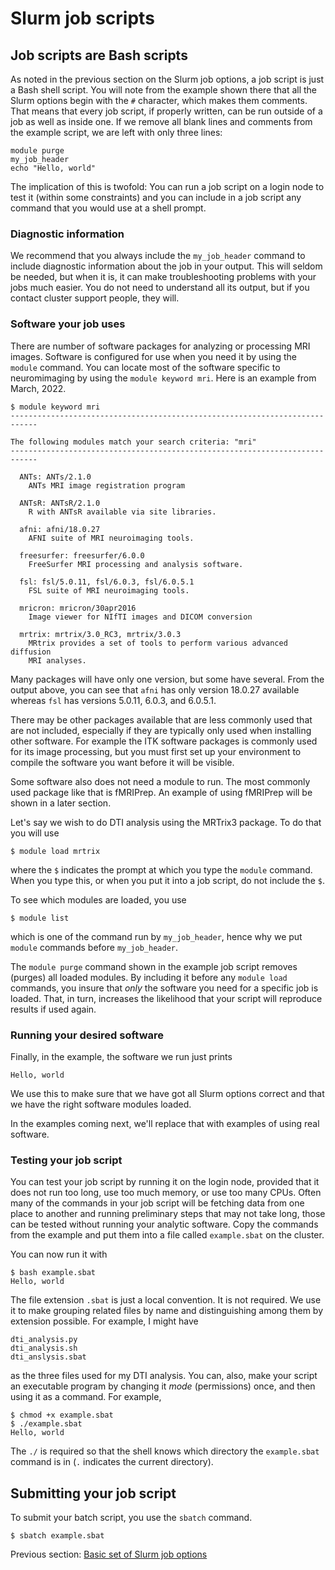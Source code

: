 # Slurm job scripts

## Job scripts are Bash scripts

As noted in the previous section on the Slurm job options, a job script is
just a Bash shell script.  You will note from the example shown there that
all the Slurm options begin with the `#` character, which makes them 
comments.  That means that every job script, if properly written, can
be run outside of a job as well as inside one.  If we remove all blank lines
and comments from the example script, we are left with only three lines:

```
module purge
my_job_header
echo "Hello, world"
```

The implication of this is twofold:  You can run a job script on a login
node to test it (within some constraints) and you can include in a job script
any command that you would use at a shell prompt.

### Diagnostic information

We recommend that you always include the `my_job_header` command to include
diagnostic information about the job in your output.  This will seldom be
needed, but when it is, it can make troubleshooting problems with your jobs
much easier.  You do not need to understand all its output, but if you contact
cluster support people, they will.

### Software your job uses

There are number of software packages for analyzing or processing MRI images.
Software is configured for use when you need it by using the `module` command.
You can locate most of the software specific to neuromimaging by using the
`module keyword mri`.  Here is an example from March, 2022.

```
$ module keyword mri
----------------------------------------------------------------------------

The following modules match your search criteria: "mri"
----------------------------------------------------------------------------

  ANTs: ANTs/2.1.0
    ANTs MRI image registration program

  ANTsR: ANTsR/2.1.0
    R with ANTsR available via site libraries.

  afni: afni/18.0.27
    AFNI suite of MRI neuroimaging tools.

  freesurfer: freesurfer/6.0.0
    FreeSurfer MRI processing and analysis software.

  fsl: fsl/5.0.11, fsl/6.0.3, fsl/6.0.5.1
    FSL suite of MRI neuroimaging tools.

  mricron: mricron/30apr2016
    Image viewer for NIfTI images and DICOM conversion

  mrtrix: mrtrix/3.0_RC3, mrtrix/3.0.3
    MRtrix provides a set of tools to perform various advanced diffusion
    MRI analyses.
```

Many packages will have only one version, but some have several.  From the
output above, you can see that `afni` has only version 18.0.27 available
whereas `fsl` has versions 5.0.11, 6.0.3, and 6.0.5.1.

There may be other packages available that are less commonly used that are
not included, especially if they are typically only used when installing
other software.  For example the ITK software packages is commonly used
for its image processing, but you must first set up your environment to
compile the software you want before it will be visible.

Some software also does not need a module to run.  The most commonly used
package like that is fMRIPrep.  An example of using fMRIPrep will be shown
in a later section.

Let's say we wish to do DTI analysis using the MRTrix3 package.  To do that
you will use 

```
$ module load mrtrix
```

where the `$` indicates the prompt at which you type the `module` command.
When you type this, or when you put it into a job script, do not include the
`$`.

To see which modules are loaded, you use

```
$ module list
```

which is one of the command run by `my_job_header`, hence why we put `module`
commands before `my_job_header`.

The `module purge` command shown in the example job script removes (purges)
all loaded modules.  By including it before any `module load` commands,
you insure that _only_ the software you need for a specific job is loaded.
That, in turn, increases the likelihood that your script will reproduce
results if used again.

### Running your desired software

Finally, in the example, the software we run just prints

```
Hello, world
```

We use this to make sure that we have got all Slurm options correct and that
we have the right software modules loaded.

In the examples coming next, we'll replace that with examples of using real
software.

### Testing your job script

You can test your job script by running it on the login node, provided that
it does not run too long, use too much memory, or use too many CPUs. Often
many of the commands in your job script will be fetching data from one place
to another and running preliminary steps that may not take long, those can be
tested without running your analytic software.  Copy the commands from
the example and put them into a file called `example.sbat` on the cluster.

You can now run it with

```
$ bash example.sbat
Hello, world
```

The file extension `.sbat` is just a local convention.  It is not required.
We use it to make grouping related files by name and distinguishing among
them by extension possible.  For example, I might have

```
dti_analysis.py
dti_analysis.sh
dti_anslysis.sbat
```

as the three files used for my DTI analysis.  You can, also, make your
script an executable program by changing it _mode_ (permissions) once,
and then using it as a command.  For example,

```
$ chmod +x example.sbat
$ ./example.sbat
Hello, world
```

The `./` is required so that the shell knows which directory the `example.sbat`
command is in (`.` indicates the current directory).

## Submitting your job script

To submit your batch script, you use the `sbatch` command.

```
$ sbatch example.sbat
```

Previous section: [Basic set of Slurm job options](basic-job-options.html)
